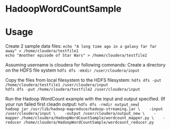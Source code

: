 # HadoopWordCountSample
# Usage
Create 2 sample data files:
`echo "A long time ago in a galaxy far far away" > /home/cloudera/testfile1`   
`echo "Another episode of Star Wars" > /home/cloudera/testfile2`   

Assuming username is cloudera for following commands:
Create a directory on the HDFS file system
`hdfs dfs -mkdir /user/cloudera/input` 

Copy the files from local filesystem to the HDFS filesystem:
`hdfs dfs -put /home/cloudera/testfile1 /user/cloudera/input`   
`hdfs dfs -put /home/cloudera/testfile2 /user/cloudera/input`   

Run the Hadoop WordCount example with the input and output specified.
(If your run failed first cleadn output: `hdfs dfs -rmdir output_new`)   
`hadoop jar /usr/lib/hadoop-mapreduce/hadoop-streaming.jar \   
-input /user/cloudera/input \   
-output /user/cloudera/output_new \   
-mapper /home/cloudera/HadoopWordCountSample/wordcount_mapper.py \   
-reducer /home/cloudera/HadoopWordCountSample/wordcount_reducer.py`   

